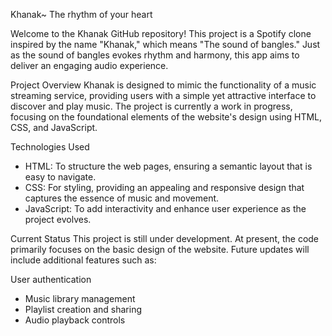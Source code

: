 Khanak~ The rhythm of your heart

Welcome to the Khanak GitHub repository! This project is a Spotify clone inspired by the name "Khanak," which means "The sound of bangles." Just as the sound of bangles evokes rhythm and harmony, this app aims to deliver an engaging audio experience.

Project Overview
Khanak is designed to mimic the functionality of a music streaming service, providing users with a simple yet attractive interface to discover and play music. The project is currently a work in progress, focusing on the foundational elements of the website's design using HTML, CSS, and JavaScript.

Technologies Used
- HTML: To structure the web pages, ensuring a semantic layout that is easy to navigate.
- CSS: For styling, providing an appealing and responsive design that captures the essence of music and movement.
- JavaScript: To add interactivity and enhance user experience as the project evolves.

Current Status
This project is still under development. At present, the code primarily focuses on the basic design of the website. Future updates will include additional features such as:

User authentication
- Music library management
- Playlist creation and sharing
- Audio playback controls
